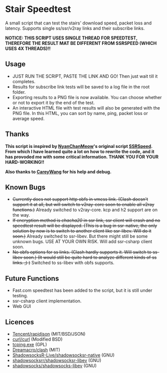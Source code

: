 # Stair Speedtest
A small script that can test the stairs' download speed, packet loss and latency. Supports single ss/ssr/v2ray links and their subscribe links.

**NOTICE: THIS SCRIPT USES SINGLE THREAD FOR SPEEDTEST, THEREFORE THE RESULT MAT BE DIFFERENT FROM SSRSPEED (WHICH USES 4X THREADS)!!**
## Usage
* JUST RUN THE SCRIPT, PASTE THE LINK AND GO! Then just wait till it completes.
* Results for subscribe link tests will be saved to a log file in the root folder.
* Exporting results to a PNG file is now available. You can choose whether or not to export it by the end of the test.
* An interactive HTML file with test results will also be generated with the PNG file. In this HTML, you can sort by name, ping, packet loss or average speed.
## Thanks
**This script is inspired by [NyanChanMeow](https://github.com/NyanChanMeow)'s original script [SSRSpeed](https://github.com/NyanChanMeow/SSRSpeed). From which I have learned quite a lot on how to rewrite the code, and it has provoded me with some critical information. THANK YOU FOR YOUR HARD-WORKING!!**

**Also thanks to [CareyWang](https://github.com/CareyWang) for his help and debug.**
## Known Bugs
* ~~Currently does not support http obfs in vmess link. (Clash doesn't support it at all, but will switch to v2ray-core soon to enable all v2ray functions.)~~ Already switched to v2ray-core. kcp and h2 support are on the way.
* ~~If encryption method is *chacha20* in ssr link, ssr client will crash and no speedtest result will be displayed. (This is a bug in ssr-native, the only solution by now is to switch to another client like ssr-libev. Will do it soon.)~~ Already switched to ssr-libev. But there might still be some unknown bugs. USE AT YOUR OWN RISK. Will add ssr-csharp client soon.
* ~~No obfs options for ss links. (Clash hardly supports it. Will switch to ss-libev soon.) (It would still be quite hard to analyze different kinds of ss links. ;) )~~ Switched to ss-libev with obfs supports.
## Future Functions
* Fast.com speedtest has been added to the script, but it is still under testing.
* ssr-csharp client implementation.
* Web GUI
## Licences
* [Tencent/rapidjson](https://github.com/Tencent/rapidjson) (MIT/BSD/JSON)
* [curl/curl](https://github.com/curl/curl) (Modified BSD)
* [tcping.exe](https://elifulkerson.com/projects/tcping.php) (GPL)
* [Dreamacro/clash](https://github.com/Dreamacro/clash) (MIT)
* [ShadowsocksR-Live/shadowsocksr-native](https://github.com/ShadowsocksR-Live/shadowsocksr-native) (GNU)
* [shadowsocksrr/shadowsocksr-libev](https://github.com/shadowsocksrr/shadowsocksr-libev) (GNU)
* [shadowsocks/shadowsocks-libev](https://github.com/shadowsocks/shadowsocks-libev) (GNU)
